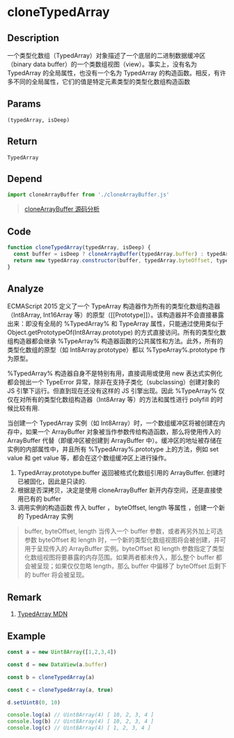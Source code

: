 # cloneTypedArray 

## Description 
一个类型化数组（TypedArray）对象描述了一个底层的二进制数据缓冲区（binary data buffer）的一个类数组视图（view）。事实上，没有名为 TypedArray 的全局属性，也没有一个名为 TypedArray 的构造函数。相反，有许多不同的全局属性，它们的值是特定元素类型的类型化数组构造函数
## Params
`(typedArray, isDeep)`
## Return
`TypedArray`
## Depend
```js
import cloneArrayBuffer from './cloneArrayBuffer.js'
```
> [cloneArrayBuffer 源码分析](./cloneArrayBuffer.md)
>

## Code
```js
function cloneTypedArray(typedArray, isDeep) {
  const buffer = isDeep ? cloneArrayBuffer(typedArray.buffer) : typedArray.buffer
  return new typedArray.constructor(buffer, typedArray.byteOffset, typedArray.length)
}
```
## Analyze
ECMAScript 2015 定义了一个 TypeArray 构造器作为所有的类型化数组构造器（Int8Array, Int16Array 等）的原型（[[Prototype]]）。该构造器并不会直接暴露出来：即没有全局的 %TypedArray% 和 TypeArray 属性，只能通过使用类似于 Object.getPrototypeOf(Int8Array.prototype) 的方式直接访问。所有的类型化数组构造器都会继承 %TypeArray% 构造器函数的公共属性和方法。此外，所有的类型化数组的原型（如 Int8Array.prototype）都以 %TypeArray%.prototype 作为原型。

%TypedArray% 构造器自身不是特别有用，直接调用或使用 new 表达式实例化都会抛出一个 TypeError 异常，除非在支持子类化（subclassing）创建对象的 JS 引擎下运行。但直到现在还没有这样的 JS 引擎出现。因此 %TypeArray% 仅仅在对所有的类型化数组构造器（Int8Array 等）的方法和属性进行 polyfill 的时候比较有用.

当创建一个 TypedArray 实例（如 Int8Array）时，一个数组缓冲区将被创建在内存中，如果一个 ArrayBuffer 对象被当作参数传给构造函数，那么将使用传入的 ArrayBuffer 代替（即缓冲区被创建到 ArrayBuffer 中）。缓冲区的地址被存储在实例的内部属性中，并且所有 %TypedArray%.prototype 上的方法，例如 set value 和 get value 等，都会在这个数组缓冲区上进行操作。

1. TypedArray.prototype.buffer 返回被格式化数组引用的 ArrayBuffer. 创建时已被固化，因此是只读的.
2. 根据是否深拷贝，决定是使用 cloneArrayBuffer 新开内存空间，还是直接使用已有的 buffer
3. 调用实例的构造函数 传入 buffer ， byteOffset, length 等属性 ，创建一个新的 TypedArray 实例

> buffer, byteOffset, length
> 当传入一个 buffer 参数，或者再另外加上可选参数 byteOffset 和 length 时，一个新的类型化数组视图将会被创建，并可用于呈现传入的 ArrayBuffer 实例。byteOffset 和 length
> 参数指定了类型化数组视图将要暴露的内存范围。如果两者都未传入，那么整个 buffer 都会被呈现；如果仅仅忽略 length，那么 buffer 中偏移了 byteOffset 后剩下的 buffer 将会被呈现。
>
 
## Remark
1. [TypedArray MDN](https://developer.mozilla.org/zh-CN/docs/Web/JavaScript/Reference/Global_Objects/TypedArray)
## Example
```js
const a = new Uint8Array([1,2,3,4])

const d = new DataView(a.buffer)

const b = cloneTypedArray(a)

const c = cloneTypedArray(a, true)

d.setUint8(0, 10)

console.log(a) // Uint8Array(4) [ 10, 2, 3, 4 ]
console.log(b) // Uint8Array(4) [ 10, 2, 3, 4 ]
console.log(c) // Uint8Array(4) [ 1, 2, 3, 4 ]
```
